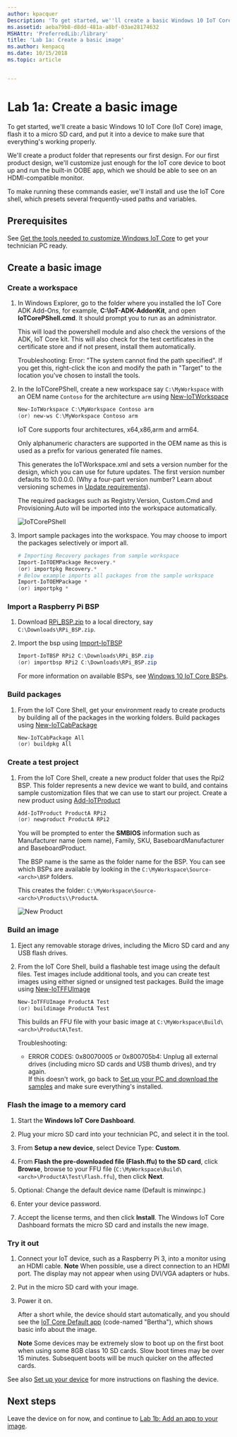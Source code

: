 ```yaml
---
author: kpacquer
Description: 'To get started, we''ll create a basic Windows 10 IoT Core (IoT Core) image, flash it to a micro SD card, and put it into a device to make sure that everything''s working properly.'
ms.assetid: aeba79b8-d8dd-481a-a8bf-03ae28174632
MSHAttr: 'PreferredLib:/library'
title: 'Lab 1a: Create a basic image'
ms.author: kenpacq
ms.date: 10/15/2018
ms.topic: article


---
```


# Lab 1a: Create a basic image

To get started, we'll create a basic Windows 10 IoT Core (IoT Core) image, flash it to a micro SD card, and put it into a device to make sure that everything's working properly. 

We'll create a product folder that represents our first design. For our first product design, we'll customize just enough for the IoT core device to boot up and run the built-in OOBE app, which we should be able to see on an HDMI-compatible monitor.

To make running these commands easier, we'll install and use the IoT Core shell, which presets several frequently-used paths and variables.

## Prerequisites

See [Get the tools needed to customize Windows IoT Core](set-up-your-pc-to-customize-iot-core.md) to get your technician PC ready. 

## Create a basic image

### Create a workspace

1.  In Windows Explorer, go to the folder where you installed the IoT Core ADK Add-Ons, for example, **C:\\IoT-ADK-AddonKit**, and open **IoTCorePShell.cmd**. It should prompt you to run as an administrator.
    
    This will load the powershell module and also check the versions of the ADK, IoT Core kit. This will also check for the test certificates in the certificate store and if not present, install them automatically.
	
	Troubleshooting: Error: "The system cannot find the path specified". If you get this, right-click the icon and modify the path in "Target" to the location you've chosen to install the tools.

2.  In the IoTCorePShell, create a new workspace say `C:\MyWorkspace` with an OEM name `Contoso` for the architecture `arm` using [New-IoTWorkspace](https://github.com/ms-iot/iot-adk-addonkit/blob/master/Tools/IoTCoreImaging/Docs/New-IoTWorkspace.md)
    ``` powershell
    New-IoTWorkspace C:\MyWorkspace Contoso arm
    (or) new-ws C:\MyWorkspace Contoso arm
    ```
    
    IoT Core supports four architectures, x64,x86,arm and arm64. 
    
    Only alphanumeric characters are supported in the OEM name as this is used as a prefix for various generated file names.
    
    This generates the IoTWorkspace.xml and sets a version number for the design, which you can use for future updates. The first version number defaults to 10.0.0.0.
    (Why a four-part version number? Learn about versioning schemes in [Update requirements](https://docs.microsoft.com/windows-hardware/service/mobile/update-requirements)).

    The required packages such as Registry.Version, Custom.Cmd and Provisioning.Auto will be imported into the workspace automatically.

    ![IoTCorePShell](images/IotCorePShell1.png)

3. Import sample packages into the workspace. You may choose to import the packages selectively or import all.
    ``` powershell
    # Importing Recovery packages from sample workspace
    Import-IoTOEMPackage Recovery.*
    (or) importpkg Recovery.*
    # Below example imports all packages from the sample workspace
    Import-IoTOEMPackage *
    (or) importpkg *
    ```


### Import a Raspberry Pi BSP 

1. Download [RPi_BSP.zip](https://github.com/ms-iot/iot-adk-addonkit/releases/download/17134_v5.3/RPi_BSP.zip) to a local directory, say `C:\Downloads\RPi_BSP.zip`.

2. Import the bsp using [Import-IoTBSP](https://github.com/ms-iot/iot-adk-addonkit/blob/master/Tools/IoTCoreImaging/Docs/Import-IoTBSP.md)
    ``` powershell
    Import-IoTBSP RPi2 C:\Downloads\RPi_BSP.zip
    (or) importbsp RPi2 C:\Downloads\RPi_BSP.zip
    ```
    For more information on available BSPs, see [Windows 10 IoT Core BSPs](https://docs.microsoft.com/windows/iot-core/build-your-image/createbsps).

### Build packages

1. From the IoT Core Shell, get your environment ready to create products by building all of the packages in the working folders. Build packages using [New-IoTCabPackage](https://github.com/ms-iot/iot-adk-addonkit/blob/master/Tools/IoTCoreImaging/Docs/New-IoTCabPackage.md)

    ``` powershell
    New-IoTCabPackage All
    (or) buildpkg All
    ```

### <span id="Create_a_test_project"></span>Create a test project

1. From the IoT Core Shell, create a new product folder that uses the Rpi2 BSP. This folder represents a new device we want to build, and contains sample customization files that we can use to start our project. Create a new product using [Add-IoTProduct](https://github.com/ms-iot/iot-adk-addonkit/blob/master/Tools/IoTCoreImaging/Docs/Add-IoTProduct.md)

    ``` powershell
    Add-IoTProduct ProductA RPi2
    (or) newproduct ProductA RPi2
    ```
    You will be prompted to enter the **SMBIOS** information such as Manufacturer name (oem name), Family, SKU, BaseboardManufacturer and BaseboardProduct.

    The BSP name is the same as the folder name for the BSP. You can see which BSPs are available by looking in the `C:\MyWorkspace\Source-<arch>\BSP` folders.

    This creates the folder: `C:\MyWorkspace\Source-<arch>\Products\\ProductA`.

    ![New Product](images/IotCorePShell2.png)

### <span id="Build_an_image"></span>Build an image

1.  Eject any removable storage drives, including the Micro SD card and any USB flash drives.

2.  From the IoT Core Shell, build a flashable test image using the default files. Test images include additional tools, and you can create test images using either signed or unsigned test packages. Build the image using [New-IoTFFUImage](https://github.com/ms-iot/iot-adk-addonkit/blob/master/Tools/IoTCoreImaging/Docs/New-IoTFFUImage.md)

    ``` powershell
    New-IoTFFUImage ProductA Test
    (or) buildimage ProductA Test
    ```

    This builds an FFU file with your basic image at `C:\MyWorkspace\Build\<arch>\ProductA\Test`.

    Troubleshooting:
	
	-  ERROR CODES: 0x80070005 or 0x800705b4: Unplug all external drives (including micro SD cards and USB thumb drives), and try again.  
	If this doesn't work, go back to [Set up your PC and download the samples](set-up-your-pc-to-customize-iot-core.md) and make sure everything's installed.

### <span id="Flash_an_image"></span>Flash the image to a memory card

1.  Start the **Windows IoT Core Dashboard**.

2.  Plug your micro SD card into your technician PC, and select it in the tool.

3.  From **Setup a new device**, select Device Type: **Custom**.

4.  From **Flash the pre-downloaded file (Flash.ffu) to the SD card**, click **Browse**, browse to your FFU file (`C:\MyWorkspace\Build\<arch>\ProductA\Test\Flash.ffu`), then click **Next**.

5.  Optional: Change the default device name (Default is minwinpc.) 

6.  Enter your device password.

7.  Accept the license terms, and then click **Install**. The Windows IoT Core Dashboard formats the micro SD card and installs the new image.

### <span id="Try_it_out"></span>Try it out

1.  Connect your IoT device, such as a Raspberry Pi 3, into a monitor using an HDMI cable.
    **Note**  When possible, use a direct connection to an HDMI port. The display may not appear when using DVI/VGA adapters or hubs.

2.  Put in the micro SD card with your image.

3.  Power it on.

    After a short while, the device should start automatically, and you should see the [IoT Core Default app](https://docs.microsoft.com/en-us/windows/iot-core/develop-your-app/iotcoredefaultapp) (code-named "Bertha"), which shows basic info about the image.

    **Note**  Some devices may be extremely slow to boot up on the first boot when using some 8GB class 10 SD cards. Slow boot times may be over 15 minutes. Subsequent boots will be much quicker on the affected cards.

See also [Set up your device](https://developer.microsoft.com/windows/iot/getstarted/prototype/setupdevice) for more instructions on flashing the device.

## <span id="Next_steps"></span><span id="next_steps"></span><span id="NEXT_STEPS"></span>Next steps

Leave the device on for now, and continue to [Lab 1b: Add an app to your image](deploy-your-app-with-a-standard-board.md).
